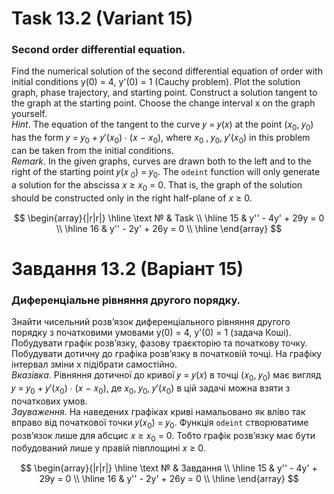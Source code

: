 # Task 13.2 (Variant 15)

### Second order differential equation.

Find the numerical solution of the second differential equation
of order with initial conditions y(0) = 4, y'(0) = 1 (Cauchy problem). Plot the solution graph, phase trajectory, and
starting point. Construct a solution tangent to the graph at the starting point. Choose the change interval x on the
graph yourself.\
*Hint*. The equation of the tangent to the curve 𝑦 = 𝑦(𝑥) at the point (𝑥<sub>0</sub>, 𝑦<sub>0</sub>) has the form
𝑦 = 𝑦<sub>0</sub> + 𝑦′(𝑥<sub>0</sub>) ∙ (𝑥 − 𝑥<sub>0</sub>), where 𝑥<sub>0</sub> , 𝑦<sub>0</sub>, 𝑦′(𝑥<sub>0</sub>) in
this problem can be taken from the initial conditions.\
*Remark*. In the given graphs, curves are drawn both to the left and to the right of the starting point 𝑦(𝑥<sub>
0</sub>) = 𝑦<sub>0</sub>. The ```odeint``` function will only generate a solution
for the abscissa 𝑥 ≥ 𝑥<sub>0</sub> = 0. That is, the graph of the solution should be constructed only in the right
half-plane of 𝑥 ≥ 0.

$$
\begin{array}{|r|r|}
\hline
\text № & Task
\\
\hline
 15 & 
y'' - 4y' + 29y = 0
\\
\hline
16 & 
y'' - 2y' + 26y = 0
\\
\hline
\end{array}
$$

# Завдання 13.2 (Варіант 15)

### Диференціальне рівняння другого порядку.

Знайти чисельний розв’язок диференціального рівняння другого
порядку з початковими умовами y(0) = 4, y'(0) = 1 (задача Коші). Побудувати
графік розв’язку, фазову траєкторію та початкову точку. Побудувати дотичну до
графіка розв’язку в початковій точці. На графіку інтервал зміни x підібрати
самостійно.\
*Вказівка*. Рівняння дотичної до кривої 𝑦 = 𝑦(𝑥) в точці (𝑥<sub>0</sub>, 𝑦<sub>0</sub>) має вигляд
𝑦 = 𝑦<sub>0</sub> + 𝑦′(𝑥<sub>0</sub>) ∙ (𝑥 − 𝑥<sub>0</sub>), де 𝑥<sub>0</sub>, 𝑦<sub>0</sub>, 𝑦′(𝑥<sub>0</sub>) в цій
задачі можна взяти з початкових
умов.\
*Зауваження*. На наведених графіках криві намальовано як вліво так вправо від
початкової точки 𝑦(𝑥<sub>0</sub>) = 𝑦<sub>0</sub>. Функція ```odeint``` створюватиме розв’язок лише
для абсцис 𝑥 ≥ 𝑥<sub>0</sub> = 0. Тобто графік розв’язку має бути побудований лише у
правій півплощині 𝑥 ≥ 0.

$$
\begin{array}{|r|r|}
\hline
\text № & Завдання
\\
\hline
 15 & 
y'' - 4y' + 29y = 0
\\
\hline
16 & 
y'' - 2y' + 26y = 0
\\
\hline
\end{array}
$$
